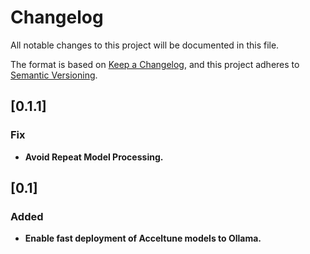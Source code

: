 # Changelog

All notable changes to this project will be documented in this file.

The format is based on [Keep a Changelog](https://keepachangelog.com/en/1.1.0/),
and this project adheres to [Semantic Versioning](https://semver.org/spec/v2.0.0.html).

## [0.1.1] 

### Fix

- **Avoid Repeat Model Processing.**

## [0.1] 

### Added

- **Enable fast deployment of Acceltune models to Ollama.**



